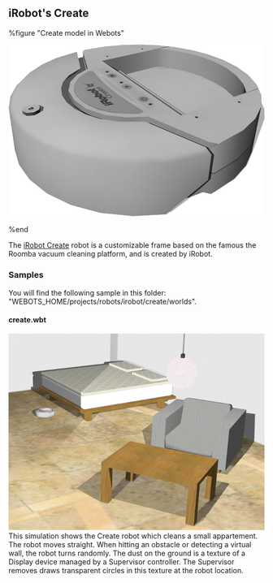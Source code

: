 ## iRobot's Create

%figure "Create model in Webots"

![model.png](images/robots/create/model.png)

%end

The [iRobot Create](http://www.irobot.com/About-iRobot/STEM/Create-2.aspx) robot is a customizable frame based on the famous the Roomba vacuum cleaning platform, and is created by iRobot.

### Samples

You will find the following sample in this folder: "WEBOTS\_HOME/projects/robots/irobot/create/worlds".

#### create.wbt

![create.wbt.png](images/robots/create/create.wbt.png) This simulation shows the Create robot which cleans a small appartement.
The robot moves straight.
When hitting an obstacle or detecting a virtual wall, the robot turns randomly.
The dust on the ground is a texture of a Display device managed by a Supervisor controller.
The Supervisor removes draws transparent circles in this texture at the robot location.

